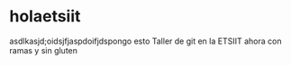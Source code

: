 # holaetsiit

 asdlkasjd;oidsjfjaspdoifjdspongo esto
Taller de git en la ETSIIT ahora con ramas y sin gluten
